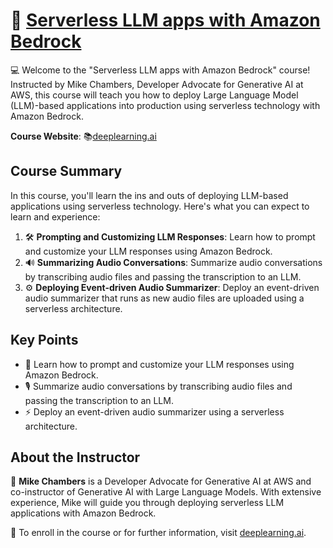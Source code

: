 # 🚀 [Serverless LLM apps with Amazon Bedrock](https://www.deeplearning.ai/short-courses/serverless-llm-apps-amazon-bedrock/)

💻 Welcome to the "Serverless LLM apps with Amazon Bedrock" course! Instructed by Mike Chambers, Developer Advocate for Generative AI at AWS, this course will teach you how to deploy Large Language Model (LLM)-based applications into production using serverless technology with Amazon Bedrock.

**Course Website**: 📚[deeplearning.ai](https://www.deeplearning.ai/short-courses/serverless-llm-apps-amazon-bedrock/)

## Course Summary
In this course, you'll learn the ins and outs of deploying LLM-based applications using serverless technology. Here's what you can expect to learn and experience:

1. 🛠 **Prompting and Customizing LLM Responses**: Learn how to prompt and customize your LLM responses using Amazon Bedrock.
2. 🔊 **Summarizing Audio Conversations**: Summarize audio conversations by transcribing audio files and passing the transcription to an LLM.
3. ⚙️ **Deploying Event-driven Audio Summarizer**: Deploy an event-driven audio summarizer that runs as new audio files are uploaded using a serverless architecture.

## Key Points
- 🧠 Learn how to prompt and customize your LLM responses using Amazon Bedrock.
- 🎙 Summarize audio conversations by transcribing audio files and passing the transcription to an LLM.
- ⚡ Deploy an event-driven audio summarizer using a serverless architecture.

## About the Instructor
🌟 **Mike Chambers** is a Developer Advocate for Generative AI at AWS and co-instructor of Generative AI with Large Language Models. With extensive experience, Mike will guide you through deploying serverless LLM applications with Amazon Bedrock.

🔗 To enroll in the course or for further information, visit [deeplearning.ai](https://www.deeplearning.ai/short-courses/).
